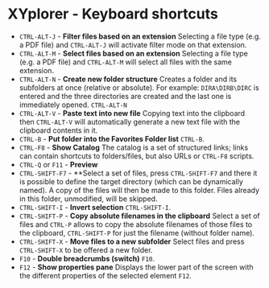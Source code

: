 # XYplorer - Keyboard shortcuts

* `CTRL-ALT-J` - **Filter files based on an extension** Selecting a file type (e.g. a PDF file) and `CTRL-ALT-J` will activate filter mode on that extension.
* `CTRL-ALT-M` - **Select files based on an extension** Selecting a file type (e.g. a PDF file) and `CTRL-ALT-M` will select all files with the same extension.
* `CTRL-ALT-N` - **Create new folder structure** Creates a folder and its subfolders at once (relative or absolute). For example: `DIRA\DIRB\DIRC` is entered and the three directories are created and the last one is immediately opened. `CTRL-ALT-N`
* `CTRL-ALT-V` - **Paste text into new file** Copying text into the clipboard then `CTRL-ALT-V` will automatically generate a new text file with the clipboard contents in it.
* `CTRL-B` - **Put folder into the Favorites Folder list** `CTRL-B`.
* `CTRL-F8` - **Show Catalog** The catalog is a set of structured links; links can contain shortcuts to folders/files, but also URLs or `CTRL-F8` scripts.
* `CTRL-Q` or `F11` - **Preview**
* `CTRL-SHIFT-F7` - **Select a set of files, press `CTRL-SHIFT-F7` and there it is possible to define the target directory (which can be dynamically named). A copy of the files will then be made to this folder.  Files already in this folder, unmodified, will be skipped.
* `CTRL-SHIFT-I` - **Invert selection** `CTRL-SHIFT-I`.
* `CTRL-SHIFT-P` - **Copy absolute filenames in the clipboard** Select a set of files and `CTRL-P` allows to copy the absolute filenames of those files to the clipboard, `CTRL-SHIFT-P` for just the filename (without folder name).
* `CTRL-SHIFT-X` - **Move files to a new subfolder** Select files and press `CTRL-SHIFT-X` to be offered a new folder.
* `F10` - **Double breadcrumbs (switch)** `F10`.
* `F12` - **Show properties pane** Displays the lower part of the screen with the different properties of the selected element `F12`.
